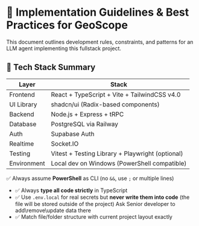 # 🤖 Implementation Guidelines & Best Practices for GeoScope

This document outlines development rules, constraints, and patterns for an LLM agent implementing this fullstack project.

## 🧰 Tech Stack Summary

| Layer        | Stack                                           |
|--------------|-------------------------------------------------|
| Frontend     | React + TypeScript + Vite + TailwindCSS v4.0    |
| UI Library   | shadcn/ui (Radix-based components)              |
| Backend      | Node.js + Express + tRPC                        |
| Database     | PostgreSQL via Railway                          |
| Auth         | Supabase Auth                                   |
| Realtime     | Socket.IO                                       |
| Testing      | Vitest + Testing Library + Playwright (optional)|
| Environment  | Local dev on Windows (PowerShell compatible)    |


 ✅ Always assume **PowerShell** as CLI (no `&&`, use `;` or multiple lines)
- ✅ Always **type all code strictly** in TypeScript
- ✅ Use `.env.local` for real secrets but **never write them into code** (the file will be stored outside of the project) Ask Senior developer to add\remove\update data there
- ✅ Match file/folder structure with current project layout exactly


